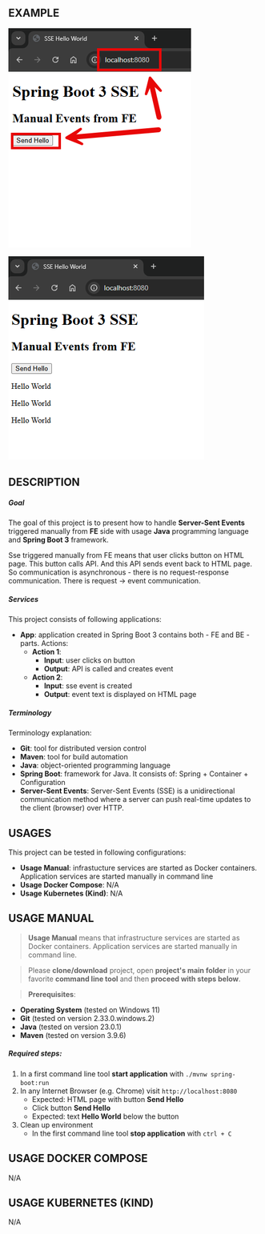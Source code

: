 EXAMPLE
-------

![My Image](readme-images/image-01.png)

![My Image](readme-images/image-02.png)


DESCRIPTION
-----------

##### Goal
The goal of this project is to present how to handle **Server-Sent Events** triggered manually from **FE** side 
with usage **Java** programming language and **Spring Boot 3** framework.

Sse triggered manually from FE means that user clicks button on HTML page. This button calls API. And this API
sends event back to HTML page. So communication is asynchronous - there is no request-response communication.
There is request -> event communication.

##### Services
This project consists of following applications:
* **App**: application created in Spring Boot 3 contains both - FE and BE - parts. Actions:
  * **Action 1**:
    * **Input**: user clicks on button
    * **Output**: API is called and creates event
  * **Action 2**: 
    * **Input**: sse event is created
    * **Output**: event text is displayed on HTML page

##### Terminology
Terminology explanation:
* **Git**: tool for distributed version control
* **Maven**: tool for build automation
* **Java**: object-oriented programming language
* **Spring Boot**: framework for Java. It consists of: Spring + Container + Configuration
* **Server-Sent Events**: Server-Sent Events (SSE) is a unidirectional communication method where a server can push 
real-time updates to the client (browser) over HTTP.


USAGES
------

This project can be tested in following configurations:
* **Usage Manual**: infrastucture services are started as Docker containers. Application services are started manually in command line
* **Usage Docker Compose**: N/A
* **Usage Kubernetes (Kind)**: N/A


USAGE MANUAL
------------

> **Usage Manual** means that infrastructure services are started as Docker containers. Application services are started manually in command line.

> Please **clone/download** project, open **project's main folder** in your favorite **command line tool** and then **proceed with steps below**.

> **Prerequisites**:
* **Operating System** (tested on Windows 11)
* **Git** (tested on version 2.33.0.windows.2)
* **Java** (tested on version 23.0.1)
* **Maven** (tested on version 3.9.6)

##### Required steps:
1. In a first command line tool **start application** with `./mvnw spring-boot:run`
1. In any Internet Browser (e.g. Chrome) visit `http://localhost:8080`
   * Expected: HTML page with button **Send Hello**
   * Click button **Send Hello**
   * Expected: text **Hello World** below the button
1. Clean up environment
   * In the first command line tool **stop application** with `ctrl + C`


USAGE DOCKER COMPOSE
--------------------

N/A


USAGE KUBERNETES (KIND)
---------------------------

N/A
